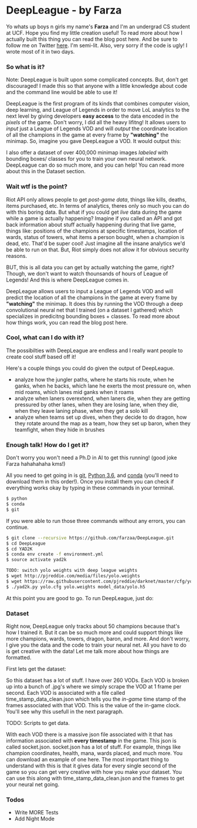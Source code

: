 # DeepLeague - by Farza  

Yo whats up boys n girls my name's **Farza** and I'm an undergrad CS student at UCF. Hope you find my little creation useful! To read more about how I actually built this thing you can read the blog post here. And be sure to follow me on Twitter [here](https://twitter.com/farzatv?lang=en). I'm semi-lit. Also, very sorry if the code is ugly! I wrote most of it in two days.

### So what is it?

Note: DeepLeague is built upon some complicated concepts. But, don't get discouraged! I made this so that anyone with a little knowledge about code and the command line would be able to use it!

DeepLeague is the first program of its kinds that combines computer vision, deep learning, and League of Legends in order to move LoL analytics to the next level by giving developers **easy access** to the data encoded in the *pixels* of the game. Don't worry, I did all the heavy lifitng! It allows users to *input* just a League of Legends VOD and will *output* the coordinate location of all the champions in the game at every frame by **"watching"** the minimap. So, imagine you gave DeepLeague a VOD. It would output this:

I also offer a dataset of over 400,000 minimap images *labeled* with bounding boxes/ classes for you to train your own neural network. DeepLeague can do so much more, and you can help! You can read more about this in the Dataset section.

### Wait wtf is the point?

Riot API only allows people to get *post-game data*, things like kills, deaths, items purchased, etc. In terms of analytics, theres only so much you can do with this boring data. But what if you could get *live*  data during the game while a game is actually happening? Imagine if you called an API and got back information about stuff actually happening during that live game, things like: positions of the champions at specific timestamps, location of wards, status of towers, what items a person bought, when a champion is dead, etc. That'd be super cool! Just imagine all the insane analytics we'd be able to run on that. But, Riot simply does not allow it for obvious security reasons. 

BUT, this is all data you can get by actually watching the game, right? Though, we don't want to watch thounsands of hours of League of Legends! And this is where DeepLeague comes in. 

DeepLeague allows users to input a League of Legends VOD and will predict the location of all the champions in the game at every frame by **"watching"** the minimap. It does this by running the VOD through a deep convolutional neural net that I trained (on a dataset I gathered) which specializes in predicitng bounding boxes + classes. To read more about how things work, you can read the blog post here.

### Cool, what can I do with it?
The possibilties with DeepLeague are endless and I really want people to create cool stuff based off it! 

Here's a couple things you could do given the output of DeepLeague.
- analyze how the jungler paths, where he starts his route, when he ganks, when he backs, which lane he exerts the most pressure on, when mid roams, which lanes mid ganks when it roams
- analyze when laners overextend, when laners die, when they are getting pressured by other lanes, when they are losing lane, when they die, when they leave laning phase, when they get a solo kill
- analyze when teams set up dives, when they decide to do dragon, how they rotate around the map as a team, how they set up baron, when they teamfight, when they hide in brushes

### Enough talk! How do I get it?
Don't worry you won't need a Ph.D in AI to get this running! (good joke Farza hahahahaha kms!) 

All you need to get going in is [git](https://git-scm.com/book/en/v2/Getting-Started-Installing-Git), [Python 3.6](https://www.python.org/downloads/), and [conda](https://conda.io/docs/user-guide/install/index.html) (you'll need to download them in this order!). Once you install them you can check if everything works okay by typing in these commands in your terminal.
```sh
$ python
$ conda
$ git
```
If you were able to run those three commands without any errors, you can continue.
```sh
$ git clone --recursive https://github.com/farzaa/DeepLeague.git
$ cd DeepLeague
$ cd YAD2K
$ conda env create -f environment.yml
$ source activate yad2k

TODO: switch yolo weights with deep league weights
$ wget http://pjreddie.com/media/files/yolo.weights
$ wget https://raw.githubusercontent.com/pjreddie/darknet/master/cfg/yolo.cfg
$ ./yad2k.py yolo.cfg yolo.weights model_data/yolo.h5
```
At this point you are good to go. To run DeepLeague, just do:


### Dataset
Right now, DeepLeague only tracks about 50 champions because that's how I trained it. But it can be so much more and could support things like more champions, wards, towers, dragon, baron, and more. And don't worry, I give you the data and the code to train your neural net. All you have to do is get creative with the data! Let me talk more about how things are formatted.

First lets get the dataset:


So this dataset has a lot of stuff. I have over 260 VODs. Each VOD is broken up into a bunch of .jpg's where we simply scrape the VOD at 1 frame per second. Each VOD is associated with a file called time_stamp_data_clean.json which tells you the *in-game* time stamp of the frames associated with that VOD. This is the value of the in-game clock. You'll see why this usefull in the next paragraph.

TODO: Scripts to get data.

With each VOD there is a massive json file associated with it that has information associated with **every timestamp** in the game. This json is called socket.json. socket.json has a lot of stuff. For example, things like champion coordinates, health, mana, wards placed, and much more. You can download an example of one here. The most important thing to understand with this is that it gives data for every single second of the game so you can get very creative with how you make your dataset. You can use this along with time_stamp_data_clean.json and the frames to get your neural net going.


### Todos

 - Write MORE Tests
 - Add Night Mode

